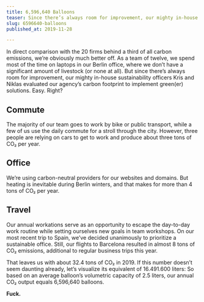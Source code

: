 ```yaml
---
title: 6,596,640 Balloons
teaser: Since there’s always room for improvement, our mighty in-house sustainability officers Kris and Niklas evaluated our agency’s carbon footprint to implement green(er) solutions. Easy. Right?
slug: 6596640-balloons
published_at: 2019-11-28

---
```


In direct comparison with the 20 firms behind a third of all carbon emissions, we’re obviously much better off. As a team of twelve, we spend most of the time on laptops in our Berlin office, where we don’t have a significant amount of livestock (or none at all). But since there’s always room for improvement, our mighty in-house sustainability officers Kris and Niklas evaluated our agency’s carbon footprint to implement green(er) solutions. Easy. Right?

## Commute

The majority of our team goes to work by bike or public transport, while a few of us use the daily commute for a stroll through the city. However, three people are relying on cars to get to work and produce about three tons of CO₂ per year.

## Office

We’re using carbon-neutral providers for our websites and domains. But heating is inevitable during Berlin winters, and that makes for more than 4 tons of CO₂ per year.

## Travel

Our annual workations serve as an opportunity to escape the day-to-day work routine while setting ourselves new goals in team workshops. On our most recent trip to Spain, we’ve decided unanimously to prioritize a sustainable office. Still, our flights to Barcelona resulted in almost 8 tons of CO₂ emissions, additional to regular business trips this year.

That leaves us with about 32.4 tons of CO₂ in 2019. If this number doesn’t seem daunting already, let’s visualize its equivalent of 16.491.600 liters: So based on an average balloon’s volumetric capacity of 2.5 liters, our annual CO₂ output equals 6,596,640 balloons.

**Fuck.**